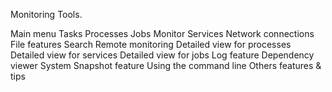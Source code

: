 Monitoring Tools.

Main menu
Tasks
Processes
Jobs
Monitor
Services
Network connections
File features
Search
Remote monitoring
Detailed view for processes
Detailed view for services
Detailed view for jobs
Log feature
Dependency viewer
System Snapshot feature
Using the command line
Others features & tips
